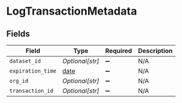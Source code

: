 # LogTransactionMetadata


## Fields

| Field                                                                | Type                                                                 | Required                                                             | Description                                                          |
| -------------------------------------------------------------------- | -------------------------------------------------------------------- | -------------------------------------------------------------------- | -------------------------------------------------------------------- |
| `dataset_id`                                                         | *Optional[str]*                                                      | :heavy_minus_sign:                                                   | N/A                                                                  |
| `expiration_time`                                                    | [date](https://docs.python.org/3/library/datetime.html#date-objects) | :heavy_minus_sign:                                                   | N/A                                                                  |
| `org_id`                                                             | *Optional[str]*                                                      | :heavy_minus_sign:                                                   | N/A                                                                  |
| `transaction_id`                                                     | *Optional[str]*                                                      | :heavy_minus_sign:                                                   | N/A                                                                  |